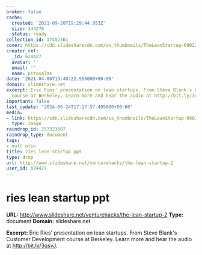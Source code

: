 ```yaml
---
broken: false
cache:
  created: '2021-09-20T19:29:44.953Z'
  size: 344276
  status: ready
collection_id: 17452361
cover: https://cdn.slidesharecdn.com/ss_thumbnails/TheLeanStartup-090224164815-phpapp01-thumbnail-4.jpg?cb=1235516060
creator_ref:
  _id: 624427
  avatar: ''
  email: ''
  name: pitosalas
date: '2021-04-06T13:40:22.958000+00:00'
domain: slideshare.net
excerpt: Eric Ries' presentation on lean startups. From Steve Blank's Customer Development
  course at Berkeley. Learn more and hear the audio at http://bit.ly/3qsvJ.
important: false
last_update: '2024-06-24T17:17:57.495000+00:00'
media:
- link: https://cdn.slidesharecdn.com/ss_thumbnails/TheLeanStartup-090224164815-phpapp01-thumbnail-4.jpg?cb=1235516060
  type: image
raindrop_id: 257323607
raindrop_type: document
tags:
- null olin
title: ries lean startup ppt
type: drop
url: http://www.slideshare.net/venturehacks/the-lean-startup-2
user_id: 624427
---
```


# ries lean startup ppt

**URL:** http://www.slideshare.net/venturehacks/the-lean-startup-2
**Type:** document
**Domain:** slideshare.net

**Excerpt:** Eric Ries' presentation on lean startups. From Steve Blank's Customer Development course at Berkeley. Learn more and hear the audio at http://bit.ly/3qsvJ.
